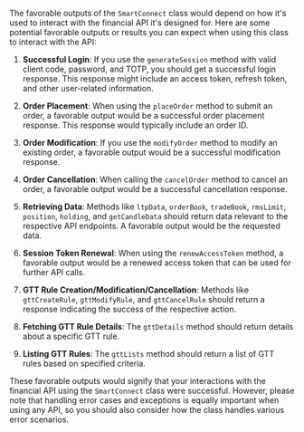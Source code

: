 The favorable outputs of the `SmartConnect` class would depend on how it's used to interact with the financial API it's designed for. Here are some potential favorable outputs or results you can expect when using this class to interact with the API:

1. **Successful Login**: If you use the `generateSession` method with valid client code, password, and TOTP, you should get a successful login response. This response might include an access token, refresh token, and other user-related information.

2. **Order Placement**: When using the `placeOrder` method to submit an order, a favorable output would be a successful order placement response. This response would typically include an order ID.

3. **Order Modification**: If you use the `modifyOrder` method to modify an existing order, a favorable output would be a successful modification response.

4. **Order Cancellation**: When calling the `cancelOrder` method to cancel an order, a favorable output would be a successful cancellation response.

5. **Retrieving Data**: Methods like `ltpData`, `orderBook`, `tradeBook`, `rmsLimit`, `position`, `holding`, and `getCandleData` should return data relevant to the respective API endpoints. A favorable output would be the requested data.

6. **Session Token Renewal**: When using the `renewAccessToken` method, a favorable output would be a renewed access token that can be used for further API calls.

7. **GTT Rule Creation/Modification/Cancellation**: Methods like `gttCreateRule`, `gttModifyRule`, and `gttCancelRule` should return a response indicating the success of the respective action.

8. **Fetching GTT Rule Details**: The `gttDetails` method should return details about a specific GTT rule.

9. **Listing GTT Rules**: The `gttLists` method should return a list of GTT rules based on specified criteria.

These favorable outputs would signify that your interactions with the financial API using the `SmartConnect` class were successful. However, please note that handling error cases and exceptions is equally important when using any API, so you should also consider how the class handles various error scenarios.

